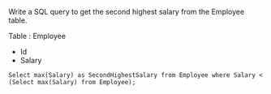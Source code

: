 Write a SQL query to get the second highest salary from the Employee table.

Table : Employee
- Id
- Salary
```
Select max(Salary) as SecondHighestSalary from Employee where Salary < (Select max(Salary) from Employee);
```
